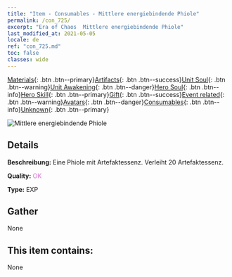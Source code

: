 ```yaml
---
title: "Item - Consumables - Mittlere energiebindende Phiole"
permalink: /con_725/
excerpt: "Era of Chaos  Mittlere energiebindende Phiole"
last_modified_at: 2021-05-05
locale: de
ref: "con_725.md"
toc: false
classes: wide
---
```

 [Materials](/ItemsDE/){: .btn .btn--primary}[Artifacts](/ItemsDE/Artifacts/){: .btn .btn--success}[Unit Soul](/ItemsDE/UnitSoul/){: .btn .btn--warning}[Unit Awakening](/ItemsDE/UnitAwakening/){: .btn .btn--danger}[Hero Soul](/ItemsDE/HeroSoul/){: .btn .btn--info}[Hero Skill](/ItemsDE/HeroSkill/){: .btn .btn--primary}[Gift](/ItemsDE/Gift/){: .btn .btn--success}[Event related](/ItemsDE/Events/){: .btn .btn--warning}[Avatars](/ItemsDE/Avatars/){: .btn .btn--danger}[Consumables](/ItemsDE/Consumables/){: .btn .btn--info}[Unknown](/ItemsDE/Unknown/){: .btn .btn--primary}

 ![Mittlere energiebindende Phiole](/images/t/i_521.png)

## Details
 **Beschreibung:** Eine Phiole mit Artefaktessenz. Verleiht 20 Artefaktessenz.

 **Quality:** <span style="color: #DA70D6">OK</span>

 **Type:** EXP

## Gather

  None

## This item contains:

  None

